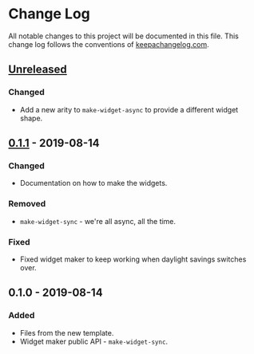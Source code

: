 # Change Log
All notable changes to this project will be documented in this file. This change log follows the conventions of [keepachangelog.com](http://keepachangelog.com/).

## [Unreleased]
### Changed
- Add a new arity to `make-widget-async` to provide a different widget shape.

## [0.1.1] - 2019-08-14
### Changed
- Documentation on how to make the widgets.

### Removed
- `make-widget-sync` - we're all async, all the time.

### Fixed
- Fixed widget maker to keep working when daylight savings switches over.

## 0.1.0 - 2019-08-14
### Added
- Files from the new template.
- Widget maker public API - `make-widget-sync`.

[Unreleased]: https://github.com/your-name/hanoi/compare/0.1.1...HEAD
[0.1.1]: https://github.com/your-name/hanoi/compare/0.1.0...0.1.1
